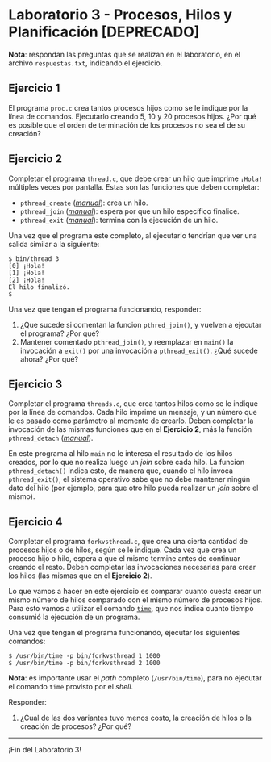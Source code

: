 # Laboratorio 3 - Procesos, Hilos y Planificación [DEPRECADO]

**Nota**: respondan las preguntas que se realizan en el laboratorio, en el archivo `respuestas.txt`, indicando el ejercicio.

## Ejercicio 1
El programa `proc.c` crea tantos procesos hijos como se le indique por la línea de comandos. Ejecutarlo creando 5, 10 y 20 procesos hijos. ¿Por qué es posible que el orden de terminación de los procesos no sea el de su creación?

## Ejercicio 2
Completar el programa `thread.c`, que debe crear un hilo que imprime `¡Hola!` múltiples veces por pantalla. Estas son las funciones que deben completar:
* `pthread_create` ([*manual*](http://man7.org/linux/man-pages/man3/pthread_create.3.html)): crea un hilo.
* `pthread_join` ([*manual*](http://man7.org/linux/man-pages/man3/pthread_join.3.html)): espera por que un hilo específico finalice.
* `pthread_exit` ([*manual*](http://man7.org/linux/man-pages/man3/pthread_exit.3.html)): termina con la ejecución de un hilo.

Una vez que el programa este completo, al ejecutarlo tendrían que ver una salida similar a la siguiente:
```
$ bin/thread 3
[0] ¡Hola!
[1] ¡Hola!
[2] ¡Hola!
El hilo finalizó.
$
```

Una vez que tengan el programa funcionando, responder:
1. ¿Que sucede si comentan la funcion `pthred_join()`, y vuelven a ejecutar el programa? ¿Por qué?
2. Mantener comentado `pthread_join()`, y reemplazar en `main()` la invocación a `exit()` por una invocación a `pthread_exit()`. ¿Qué sucede ahora? ¿Por qué?

## Ejercicio 3
Completar el programa `threads.c`, que crea tantos hilos como se le indique por la línea de comandos. Cada hilo imprime un mensaje, y un número que le es pasado como parámetro al momento de crearlo. Deben completar la invocación de las mismas funciones que en el **Ejercicio 2**, más la función `pthread_detach` ([*manual*](http://man7.org/linux/man-pages/man3/pthread_detach.3.html)).

En este programa al hilo `main` no le interesa el resultado de los hilos creados, por lo que no realiza luego un _join_ sobre cada hilo. La funcion `pthread_detach()` indica esto, de manera que, cuando el hilo invoca `pthread_exit()`, el sistema operativo sabe que no debe mantener ningún dato del hilo (por ejemplo, para que otro hilo pueda realizar un _join_ sobre el mismo).

## Ejercicio 4
Completar el programa `forkvsthread.c`, que crea una cierta cantidad de procesos hijos o de hilos, según se le indique. Cada vez que crea un proceso hijo o hilo, espera a que el mismo termine antes de continuar creando el resto. Deben completar las invocaciones necesarias para crear los hilos (las mismas que en el **Ejercicio 2**).

Lo que vamos a hacer en este ejercicio es comparar cuanto cuesta crear un mismo número de hilos comparado con el mismo número de procesos hijos. Para esto vamos a utilizar el comando [`time`](http://man7.org/linux/man-pages/man1/time.1.html), que nos indica cuanto tiempo consumió la ejecución de un programa.

Una vez que tengan el programa funcionando, ejecutar los siguientes comandos:
```
$ /usr/bin/time -p bin/forkvsthread 1 1000
$ /usr/bin/time -p bin/forkvsthread 2 1000
```

**Nota**: es importante usar el _path_ completo (`/usr/bin/time`), para no ejecutar el comando `time` provisto por el _shell_. 

Responder:
1. ¿Cual de las dos variantes tuvo menos costo, la creación de hilos o la creación de procesos? ¿Por qué?

---

¡Fin del Laboratorio 3!

